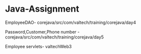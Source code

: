 # Java-Assignment
EmployeeDAO- corejava/src/com/valtech/training/corejava/day4

Password,Customer,Phone number -corejava/src/com/valtech/training/corejava/day5

Employee servlets- valtechWeb3
